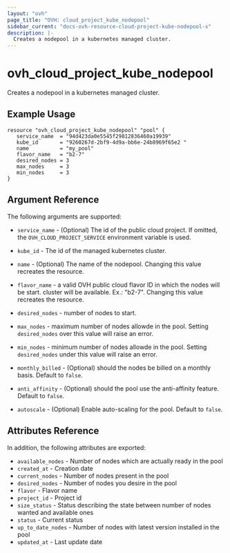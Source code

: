 ```yaml
---
layout: "ovh"
page_title: "OVH: cloud_project_kube_nodepool"
sidebar_current: "docs-ovh-resource-cloud-project-kube-nodepool-x"
description: |-
  Creates a nodepool in a kubernetes managed cluster.
---
```


# ovh_cloud_project_kube_nodepool

Creates a nodepool in a kubernetes managed cluster.

## Example Usage

```hcl
resource "ovh_cloud_project_kube_nodepool" "pool" {
   service_name  = "94d423da0e5545f29812836460a19939"
   kube_id       = "9260267d-2bf9-4d9a-bb6e-24b8969f65e2 "
   name          = "my_pool"
   flavor_name   = "b2-7"
   desired_nodes = 3
   max_nodes     = 3
   min_nodes     = 3
}
```

## Argument Reference

The following arguments are supported:

* `service_name` - (Optional) The id of the public cloud project. If omitted,
    the `OVH_CLOUD_PROJECT_SERVICE` environment variable is used.

* `kube_id` - The id of the managed kubernetes cluster.

* `name` - (Optional) The name of the nodepool.
   Changing this value recreates the resource.

* `flavor_name` - a valid OVH public cloud flavor ID in which the nodes will be start.
   cluster will be available. Ex.: "b2-7". Changing this value recreates the resource.

* `desired_nodes` - number of nodes to start.

* `max_nodes` - maximum number of nodes allowde in the pool.
   Setting `desired_nodes` over this value will raise an error.

* `min_nodes` - minimum number of nodes allowde in the pool.
   Setting `desired_nodes` under this value will raise an error.

* `monthly_billed` - (Optional) should the nodes be billed on a monthly basis. Default to `false`.

* `anti_affinity` - (Optional) should the pool use the anti-affinity feature. Default to `false`.

* `autoscale` - (Optional) Enable auto-scaling for the pool. Default to `false`.

## Attributes Reference

In addition, the following attributes are exported:

* `available_nodes` - Number of nodes which are actually ready in the pool
* `created_at` - Creation date
* `current_nodes` - Number of nodes present in the pool
* `desired_nodes` - Number of nodes you desire in the pool
* `flavor` - Flavor name
* `project_id` - Project id
* `size_status` - Status describing the state between number of nodes wanted and available ones
* `status` - Current status
* `up_to_date_nodes` - Number of nodes with latest version installed in the pool
* `updated_at` - Last update date
